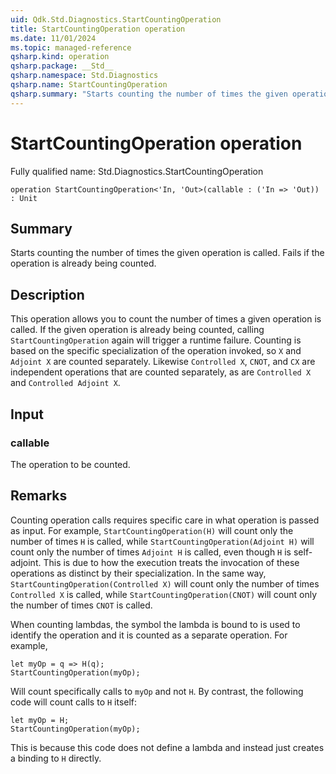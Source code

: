 ```yaml
---
uid: Qdk.Std.Diagnostics.StartCountingOperation
title: StartCountingOperation operation
ms.date: 11/01/2024
ms.topic: managed-reference
qsharp.kind: operation
qsharp.package: __Std__
qsharp.namespace: Std.Diagnostics
qsharp.name: StartCountingOperation
qsharp.summary: "Starts counting the number of times the given operation is called. Fails if the operation is already being counted."
---
```


# StartCountingOperation operation

Fully qualified name: Std.Diagnostics.StartCountingOperation

```qsharp
operation StartCountingOperation<'In, 'Out>(callable : ('In => 'Out)) : Unit
```

## Summary
Starts counting the number of times the given operation is called. Fails if the operation is already being counted.

## Description
This operation allows you to count the number of times a given operation is called. If the given operation is already
being counted, calling `StartCountingOperation` again will trigger a runtime failure. Counting is based on the specific
specialization of the operation invoked, so `X` and `Adjoint X` are counted separately.
Likewise `Controlled X`, `CNOT`, and `CX` are independent operations that are counted separately, as are `Controlled X`
and `Controlled Adjoint X`.

## Input
### callable
The operation to be counted.

## Remarks
Counting operation calls requires specific care in what operation is passed as input. For example, `StartCountingOperation(H)` will
count only the number of times `H` is called, while `StartCountingOperation(Adjoint H)` will count only the number of times `Adjoint H` is called, even
though `H` is self-adjoint. This is due to how the execution treats the invocation of these operations as distinct by their specialization.
In the same way, `StartCountingOperation(Controlled X)` will count only the number of times `Controlled X` is called, while
`StartCountingOperation(CNOT)` will count only the number of times `CNOT` is called.

When counting lambdas, the symbol the lambda is bound to is used to identify the operation and it is counted as a separate operation. For example,
```qsharp
let myOp = q => H(q);
StartCountingOperation(myOp);
```
Will count specifically calls to `myOp` and not `H`. By contrast, the following code will count calls to `H` itself:
```qsharp
let myOp = H;
StartCountingOperation(myOp);
```
This is because this code does not define a lambda and instead just creates a binding to `H` directly.
